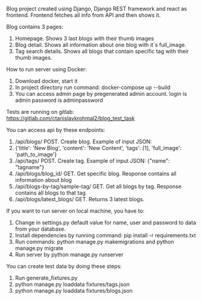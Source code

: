Blog project created using Django, Django REST framework and react as frontend. Frontend fetches all info from API and then shows it.

Blog contains 3 pages:
1. Homepage. Shows 3 last blogs with their thumb images
2. Blog detail. Shows all information about one blog with it`s full_image. 
3. Tag search details. Shows all blogs that contain specific tag with their thumb images.

How to run server using Docker:
1. Download docker, start it
2. In project directory run command: docker-compose up --build
3. You can access admin page by pregenerated admin account. 
    login is admin
    password is adminpassword  
    
Tests are running on gitlab: https://gitlab.com/ctanislavkrohmal2/blog_test_task

You can access api by these endpoints:
1. /api/blogs/ POST. Create blog. Example of input JSON:
2. {'title': 'New Blog', 'content': 'New Content', 'tags': [1], 'full_image': 'path_to_image'}
3. /api/tags/ POST. Create tag. Example of input JSON: {"name": "tagname"} 
4. /api/blogs/blog_id/ GET. Get specific blog. Response contains all information about blog
5. /api/blogs-by-tag/sample-tag/ GET. Get all blogs by tag. Response contains all blogs to that tag.
6. /api/blogs/latest_blogs/ GET. Returns 3 latest blogs.

If you want to run server on local machine, you have to:
1. Change in settings.py default value for name, user and password to data from your database.
2. Install dependencies by running command: pip install -r requirements.txt
3. Run commands: python manage.py makemigrations and python manage.py migrate
4. Run server by python manage.py runserver

You can create test data by doing these steps:
1. Run generate_fixtures.py
2. python manage.py loaddata fixtures/tags.json
3. python manage.py loaddata fixtures/blogs.json 